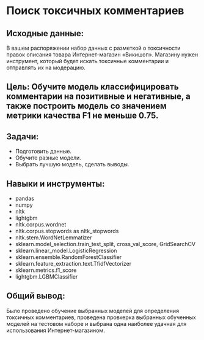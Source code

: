 # Поиск токсичных комментариев
## Исходные данные: 
В вашем распоряжении набор данных с разметкой о токсичности правок описания товара Интернет-магазин «Викишоп». Магазину нужен инструмент, который будет искать токсичные комментарии и отправлять их на модерацию.

## Цель: Обучите модель классифицировать комментарии на позитивные и негативные, а также построить модель со значением метрики качества F1 не меньше 0.75.

## Задачи:
  - Подготовить данные.
  - Обучите разные модели.
  - Выбрать лучшую модель, сделать выводы.
## Навыки и инструменты:
  - pandas
  - numpy
  - nltk
  - lightgbm
  - nltk.corpus.wordnet
  - nltk.corpus.stopwords as nltk_stopwords
  - nltk.stem.WordNetLemmatizer
  - sklearn.model_selection.train_test_split, cross_val_score, GridSearchCV
  - sklearn.linear_model.LogisticRegression
  - sklearn.ensemble.RandomForestClassifier
  - sklearn.feature_extraction.text.TfidfVectorizer
  - sklearn.metrics.f1_score
  - lightgbm.LGBMClassifier

## Общий вывод:
Было проведено обучение выбранных моделей для определения токсичных комментариев, проведена провкерка выбранных обученных моделей на тестовом наборе и выбрана одна наиболее удачная для использования Интернет-магазином. 
